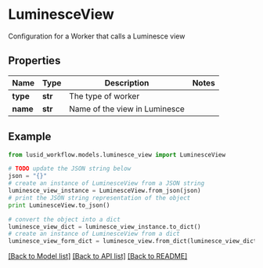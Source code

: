 # LuminesceView

Configuration for a Worker that calls a Luminesce view

## Properties
Name | Type | Description | Notes
------------ | ------------- | ------------- | -------------
**type** | **str** | The type of worker | 
**name** | **str** | Name of the view in Luminesce | 

## Example

```python
from lusid_workflow.models.luminesce_view import LuminesceView

# TODO update the JSON string below
json = "{}"
# create an instance of LuminesceView from a JSON string
luminesce_view_instance = LuminesceView.from_json(json)
# print the JSON string representation of the object
print LuminesceView.to_json()

# convert the object into a dict
luminesce_view_dict = luminesce_view_instance.to_dict()
# create an instance of LuminesceView from a dict
luminesce_view_form_dict = luminesce_view.from_dict(luminesce_view_dict)
```
[[Back to Model list]](../README.md#documentation-for-models) [[Back to API list]](../README.md#documentation-for-api-endpoints) [[Back to README]](../README.md)


